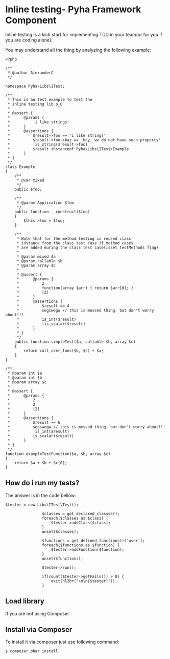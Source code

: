 Inline testing- Pyha Framework Component
========================================

Inline testing is a kick start for implementing TDD in your team(or for you if you are coding alone).

You may understand all the thing by analyzing the following example:

    <?php

    /**
     * @author AlexanderC
     */

    namespace Pyha\Libs\ITest;

    /**
     * This is an test example to test the
     * inline testing lib o_O
     *
     * @assert {
     *      @params {
     *          'i like strings'
     *      }
     *      @assertions {
     *          $result->foo == 'i like strings'
     *          $result->foo->baz == 'hey, we do not have such property'
     *          !is_string($result->foo)
     *          $result instanceof Pyha\Libs\ITest\Example
     *      }
     * }
     */
    class Example
    {
        /**
         * @var mixed
         */
        public $foo;

        /**
         * @param Application $foo
         */
        public function __construct($foo)
        {
            $this->foo = $foo;
        }

        /**
         * Note that for the method testing is reused class
         * instance from the class test case if method cases
         * are added during the class test case(isset testMethods flag)
         *
         * @param mixed $a
         * @param callable $b
         * @param array $c
         *
         * @assert {
         *      @params {
         *          2
         *          function(array $arr) { return $arr[0]; }
         *          [2]
         *      }
         *      @assertions {
         *          $result == 4
         *          segswegw // this is messed thing, but don't worry about!!!
         *          is_int($result)
         *          !is_scalar($result)
         *      }
         * }
         */
        public function simpleTest($a, callable $b, array $c)
        {
            return call_user_func($b, $c) + $a;
        }
    }

    /**
     * @param int $a
     * @param int $b
     * @param array $c
     *
     * @assert {
     *      @params {
     *          2
     *          2
     *          [2]
     *      }
     *      @assertions {
     *          $result == 6
     *          segswegw // this is messed thing, but don't worry about!!!
     *          !is_int($result)
     *          is_scalar($result)
     *      }
     * }
     */
    function exampleTestFunction($a, $b, array $c)
    {
        return $a + $b + $c[0];
    }

How do i run my tests?
----------------------

The answer is in the code bellow:

    $tester = new Libs\ITest\Test();

                    $classes = get_declared_classes();
                    foreach($classes as $class) {
                        $tester->addClass($class);
                    }
                    unset($classes);

                    $functions = get_defined_functions()['user'];
                    foreach($functions as $function) {
                        $tester->addFunction($function);
                    }
                    unset($functions);

                    $tester->run();

                    if(count($tester->getFails()) > 0) {
                        exit(nl2br("\n\n{$tester}"));
                    }

Load library
------------

If you are not using Composer

Install via Composer
--------------------

To install it via composer just use following command:

    $ composer.phar install